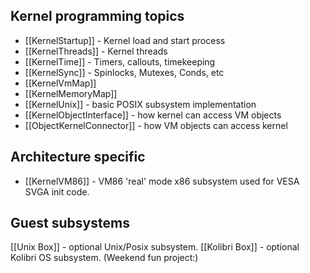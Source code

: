 ## Kernel programming topics ##

 * [[KernelStartup]] - Kernel load and start process
 * [[KernelThreads]] - Kernel threads
 * [[KernelTime]] - Timers, callouts, timekeeping
 * [[KernelSync]] - Spinlocks, Mutexes, Conds, etc
 * [[KernelVmMap]]
 * [[KernelMemoryMap]]
 * [[KernelUnix]] - basic POSIX subsystem implementation
 * [[KernelObjectInterface]] - how kernel can access VM objects
 * [[ObjectKernelConnector]] - how VM objects can access kernel 

## Architecture specific ##

 * [[KernelVM86]] - VM86 'real' mode x86 subsystem used for VESA SVGA init code.

## Guest subsystems ##

[[Unix Box]] - optional Unix/Posix subsystem.
[[Kolibri Box]] - optional Kolibri OS subsystem. (Weekend fun project:)


